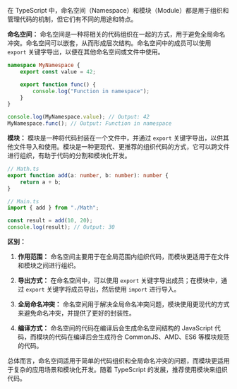 在 TypeScript 中，命名空间（Namespace）和模块（Module）都是用于组织和管理代码的机制，但它们有不同的用途和特点。

**命名空间：**
命名空间是一种将相关的代码组织在一起的方式，用于避免全局命名冲突。命名空间可以嵌套，从而形成层次结构。命名空间中的成员可以使用 `export` 关键字导出，以便在其他命名空间或文件中使用。

```typescript
namespace MyNamespace {
    export const value = 42;

    export function func() {
        console.log("Function in namespace");
    }
}

console.log(MyNamespace.value); // Output: 42
MyNamespace.func(); // Output: Function in namespace
```

**模块：**
模块是一种将代码封装在一个文件中，并通过 `export` 关键字导出，以供其他文件导入和使用。模块是一种更现代、更推荐的组织代码的方式，它可以跨文件进行组织，有助于代码的分割和模块化开发。

```typescript
// Math.ts
export function add(a: number, b: number): number {
    return a + b;
}

// Main.ts
import { add } from "./Math";

const result = add(10, 20);
console.log(result); // Output: 30
```

**区别：**
1. **作用范围：** 命名空间主要用于在全局范围内组织代码，而模块更适用于在文件和模块之间进行组织。

2. **导出方式：** 在命名空间中，可以使用 `export` 关键字导出成员；在模块中，通过 `export` 关键字将成员导出，然后使用 `import` 进行导入。

3. **全局命名冲突：** 命名空间用于解决全局命名冲突问题，模块使用更现代的方式来避免命名冲突，并提供了更好的封装性。

4. **编译方式：** 命名空间的代码在编译后会生成命名空间结构的 JavaScript 代码，而模块的代码在编译后会生成符合 CommonJS、AMD、ES6 等模块规范的代码。

总体而言，命名空间适用于简单的代码组织和全局命名冲突的问题，而模块更适用于复杂的应用场景和模块化开发。随着 TypeScript 的发展，推荐使用模块来组织代码。